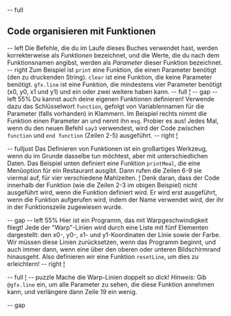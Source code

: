 -- full
## Code organisieren mit Funktionen
-- left
Die Befehle, die du im Laufe dieses Buches verwendet hast, werden korrekterweise als *Funktionen* bezeichnet, und die Werte, die du nach dem Funktionsnamen angibst, werden als *Parameter* dieser Funktion bezeichnet.
-- right
Zum Beispiel ist `print` eine Funktion, die einen Parameter benötigt (den zu druckenden String). `clear` ist eine Funktion, die keine Parameter benötigt. `gfx.line` ist eine Funktion, die mindestens vier Parameter benötigt (x0, y0, x1 und y1) und ein oder zwei weitere haben kann.
-- full
[!](p38-blueBar.png)
-- gap
-- left 55%
Du kannst auch deine eigenen Funktionen definieren! Verwende dazu das Schlüsselwort `function`, gefolgt von Variablennamen für die Parameter (falls vorhanden) in Klammern. Im Beispiel rechts nimmt die Funktion einen Parameter an und nennt ihn `msg`. Probier es aus! Jedes Mal, wenn du den neuen Befehl `say3` verwendest, wird der Code zwischen `function` und `end function` (Zeilen 2-5) ausgeführt.
-- right
[!](p38-listing1.png)

-- fulljust
Das Definieren von Funktionen ist ein großartiges Werkzeug, wenn du im Grunde dasselbe tun möchtest, aber mit unterschiedlichen Daten. Das Beispiel unten definiert eine Funktion `printMeal`, die eine Menüoption für ein Restaurant ausgibt. Dann rufen die Zeilen 6-9 sie viermal auf, für vier verschiedene Mahlzeiten.
[!](p38-listing2.png)
Denk daran, dass der Code innerhalb der Funktion (wie die Zeilen 2-3 im obigen Beispiel) nicht ausgeführt wird, wenn die Funktion definiert wird. Er wird erst ausgeführt, wenn die Funktion aufgerufen wird, indem der Name verwendet wird, der ihr in der Funktionszeile zugewiesen wurde.

-- gap
-- left 55%
Hier ist ein Programm, das mit Warpgeschwindigkeit fliegt! Jede der "Warp"-Linien wird durch eine Liste mit fünf Elementen dargestellt: den x0-, y0-, x1- und y1-Koordinaten der Linie sowie der Farbe. Wir müssen diese Linien zurücksetzen, wenn das Programm beginnt, und auch immer dann, wenn eine über den oberen oder unteren Bildschirmrand hinausgeht. Also definieren wir eine Funktion `resetLine`, um dies zu erleichtern!
-- right
[!](p38-warpScreen.png)

-- full
[!](p38-listing3.png)
-- puzzle
Mache die Warp-Linien doppelt so dick! *Hinweis:* Gib `@gfx.line` ein, um alle Parameter zu sehen, die diese Funktion annehmen kann, und verlängere dann Zeile 19 ein wenig.

-- gap
